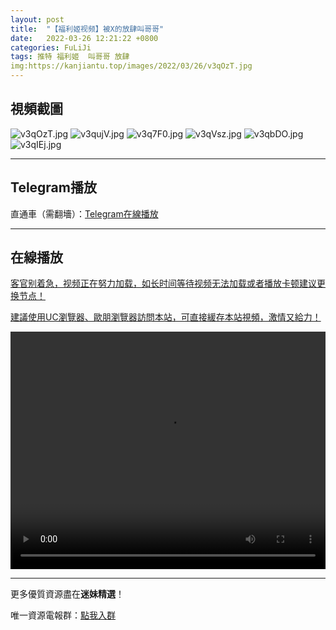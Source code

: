 ```yaml
---
layout: post
title:  "【福利姬视频】被X的放肆叫哥哥"
date:   2022-03-26 12:21:22 +0800
categories: FuLiJi
tags: 推特 福利姬  叫哥哥 放肆
img:https://kanjiantu.top/images/2022/03/26/v3qOzT.jpg
---
```



## 視頻截圖

![v3qOzT.jpg](https://kanjiantu.top/images/2022/03/26/v3qOzT.jpg)
![v3qujV.jpg](https://kanjiantu.top/images/2022/03/26/v3qujV.jpg)
![v3q7F0.jpg](https://kanjiantu.top/images/2022/03/26/v3q7F0.jpg)
![v3qVsz.jpg](https://kanjiantu.top/images/2022/03/26/v3qVsz.jpg)
![v3qbDO.jpg](https://kanjiantu.top/images/2022/03/26/v3qbDO.jpg)
![v3qIEj.jpg](https://kanjiantu.top/images/2022/03/26/v3qIEj.jpg)

* * *
## Telegram播放

直通車（需翻墻）：[Telegram在線播放](https://t.me/mimeijingxuan/283)

* * *
## 在線播放
<u>客官别着急，视频正在努力加载，如长时间等待视频无法加载或者播放卡顿建议更换节点！</u>

<u>建議使用UC瀏覽器、歐朋瀏覽器訪問本站，可直接緩存本站視頻，激情又給力！</u>
<center><video src="https://cdn.publer.io/uploads/videos/623ed36edb27975cf785e085/a2c5b3e4e93187b1b3b4a440fdd38720.mp4" width="100%" height="380px" controls="controls"></video></center>


* * *
更多優質資源盡在**迷妹精選**！

唯一資源電報群：[點我入群](https://t.me/mimeijingxuan)


